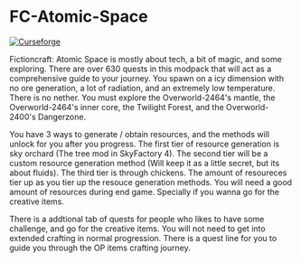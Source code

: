 # FC-Atomic-Space

[![Curseforge](http://cf.way2muchnoise.eu/versions/For%20MC_313440_all.svg)](https://www.curseforge.com/minecraft/modpacks/fictioncraft-atomic-space)

Fictioncraft: Atomic Space is mostly about tech, a bit of magic, and some exploring. There are over 630 quests in this modpack that will act as a comprehensive guide to your journey. You spawn on a icy dimension with no ore generation, a lot of radiation, and an extremely low temperature. There is no nether. You must explore the Overworld-2464's mantle, the Overworld-2464's inner core, the Twilight Forest, and the Overworld-2400's Dangerzone.

You have 3 ways to generate / obtain resources, and the methods will unlock for you after you progress. The first tier of resource generation is sky orchard (The tree mod in SkyFactory 4). The second tier will be a custom resource generation method (Will keep it as a little secret, but its about fluids). The third tier is through chickens. The amount of resoureces tier up as you tier up the resouce generation methods. You will need a good amount of resources during end game. Specially if you wanna go for the creative items.

There is a addtional tab of quests for people who likes to have some challenge, and go for the creative items. You will not need to get into extended crafting in normal progression. There is a quest line for you to guide you through the OP items crafting journey.
